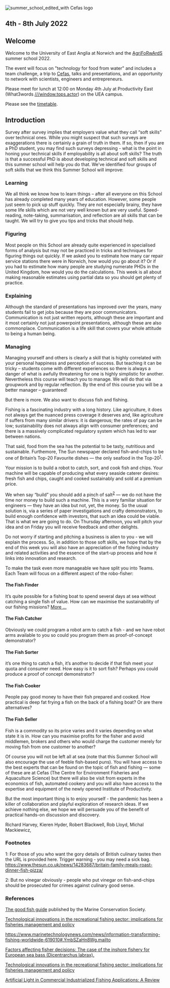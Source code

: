 
![summer_school_edited_with Cefas logo](https://user-images.githubusercontent.com/92549927/160562497-0db6e838-ae7b-4322-9550-0e99310f4649.png)

## 4th - 8th July 2022

## Welcome

Welcome to the University of East Anglia at Norwich and the
[AgriFoRwArdS](https://www.uea.ac.uk/research/research-with-us/postgraduate-research/latest-phds-and-research-studentships/partnerships-in-doctoral-training/agriforwards)
summer school 2022.

The event will focus on "technology for food from water" and includes
a team challenge, a trip to [Cefas](cefas.md), talks and
presentations, and an opportunity to network with scientists, engineers
and entrepreneurs.

Please meet for lunch at 12:00 on Monday 4th July at Productivity East
(What3words [///window.tops.actor](https://w3w.co/window.tops.actor))
on the UEA campus.

Please see the [timetable](timetable.md).

## Introduction

Survey after survey implies that employers value what they call “soft skills” over technical ones.   While you might suspect that such surveys are exaggerations there is certainly a grain of truth in them.  If so, then if you are a PhD student, you may find such surveys depressing - what is the point in honing your technical skills if employability is all about soft skills?  The truth is that a successful PhD is about developing technical and soft skills and this summer school will help you do that.
We’ve identified four groups of soft skills that we think this Summer School will improve:

### Learning

We all think we know how to learn things – after all everyone on this School has already completed many years of education. However, some people just seem to pick up stuff quickly.  They are not especially brainy, they have some life skills which are not very well known but are very useful.  Speed-reading, note-taking, summarisation, and reflection are all skills that can be taught. We will try to give you tips and tricks that should help.

### Figuring

Most people on this School are already quite experienced in specialised forms of analysis but may not be practiced in tricks and techniques for figuring things out quickly.  If we asked you to estimate how many car repair service stations there were in Norwich, how would you go about it?  Or if you had to estimate how many people are studying numerate PHDs in the United Kingdom, how would you do the calculations. This week is all about making reasonable estimates using partial data so you should get plenty of practice.

### Explaining

Although the standard of presentations has improved over the years, many students fail to get jobs because they are poor communicators.  Communication is not just written reports, although these are important and it most certainly not just powerpoint presentations, although these are also commonplace.  Communication is a life skill that covers your whole attitude to being a human being.  

### Managing

Managing yourself and others is clearly a skill that is highly correlated with your personal happiness and perception of success.  But teaching it can be tricky – students come with different experiences so there is always a danger of what is awfully threatening for one is highly simplistic for another.  Nevertheless this course will teach you to manage.  We will do that via groupwork and by regular reflection.  By the end of this course you will be a better manager – guaranteed! 

But there is more.  We also want to discuss fish and fishing.  

Fishing is a fascinating industry with a long history.  Like agriculture, it does not always get the nuanced press coverage it deserves and, like agriculture if suffers from many similar drivers: it is dangerous; the rates of pay can be low; sustainability does not always align with consumer preferences; and there is a massively complicated regulatory system which has led to war between nations.  

That said, food from the sea has the potential to be tasty, nutritious and sustainable.  Furthemore, The Sun newspaper declared fish-and-chips to be one of Britain’s Top-20 Favourite dishes — the only seafood in the Top-20<sup>[1](#myfootnote1)</sup>.

Your mission is to build a robot to catch, sort, and cook fish and chips.  Your machine will be capable of producing what every seaside caterer desires: fresh fish and chips, caught and cooked sustainably and sold at a premium price.

We when say “build” you should add a pinch of salt<sup>[2](#myfootnote2)</sup>  — we do not have the time nor money to build such a machine.  This is a very familiar situation for engineers — they have an idea but not, yet, the money.  So the usual solution is, via a series of paper investigations and crafty demonstrators, to build enough confidence with investors, that such an idea could be viable.  That is what we are going to do.  On Thursday afternoon, you will pitch your idea and on Friday you will receive feedback and other delights.

Do not worry if starting and pitching a business is alien to you - we will explain the process.  So, in addition to those soft skills, we hope that by the end of this week you will also have an appreciation of the fishing industry and related activities and the essence of the start-up process and how it links into innovation and research.

To make the task even more manageable we have split you into Teams.  Each Team will focus on a different aspect of the robo-fisher:

#### The Fish Finder
It’s quite possible for a fishing boat to spend several days at sea without catching a single fish of value.  How can we maximise the sustainability of our fishing missions? [More ...](00-fish-finder/README.md)

#### The Fish Catcher

Obviously we could program a robot arm to catch a fish - and we have robot arms available to you so could you program them as proof-of-concept demonstrator?

#### The Fish Sorter

it’s one thing to catch a fish, it’s another to decide if that fish meet your quota and consumer need.  How easy is it to sort fish?  Perhaps you could produce a proof of concept demonstrator?

#### The Fish Cooker

People pay good money to have their fish prepared and cooked.  How practical is deep fat frying a fish on the back of a fishing boat?  Or are there alternatives?

#### The Fish Seller

Fish is a commodity so its price varies and it varies depending on what state it is in.  How can you maximise profits for the fisher and avoid middlemen, brokers and others who would charge the customer merely for moving fish from one customer to another?

Of course you will not be left all at sea (note that this Summer School will also encourage the use of feeble fish-based puns).  You will have access to the best experts that can be found on the topic of fish and fishing — some of these are at Cefas (The Centre for Environment Fisheries and Aquaculture Science) but there will also be visit from experts in the economics of fish, automated cookery and you will also have access to the expertise and equipment of the newly opened Institute of Productivity.

But the most important thing is to enjoy yourself - the pandemic has been a killer of collaboration and playful exploration of research ideas.  If we achieve nothing else, we hope we will persuade you of the benefit of practical hands-on discussion and discovery.

Richard Harvey, Kieren Hyder, Robert Blackwell, Rob Lloyd, Michal Mackiewicz, 

### Footnotes
<a name="myfootnote1">1</a>: For those of you who want the gory details of British culinary tastes then the URL is provided here.  Trigger warning - you may need a sick bag. https://www.thesun.co.uk/news/14283687/britain-family-meals-roast-dinner-fish-pizza/

<a name="myfootnote2">2</a>: But no vinegar obviously - people who put vinegar on fish-and-chips should be prosecuted for crimes against culinary good sense.


### References

[The good fish guide](https://www.mcsuk.org/goodfishguide/) published by the Marine Conservation Society.

[Technological innovations in the recreational fishing sector: implications for fisheries management and policy](https://link.springer.com/article/10.1007/s11160-021-09643-1)

https://www.marinetechnologynews.com/news/information-transforming-fishing-worldwide-619010#.YmbSZaHn8Wg.mailto

[Factors affecting fisher decisions: The case of the inshore fishery for European sea bass (Dicentrarchus labrax).](https://doi.org/10.1371/journal.pone.0266170)

[Technological innovations in the recreational fishing sector: implications for fisheries management and policy](https://www.researchgate.net/publication/349535567_Technological_innovations_in_the_recreational_fishing_sector_implications_for_fisheries_management_and_policy)

[Artificial Light in Commercial Industrialized Fishing Applications: A Review](https://www.tandfonline.com/doi/full/10.1080/23308249.2018.1496065)

